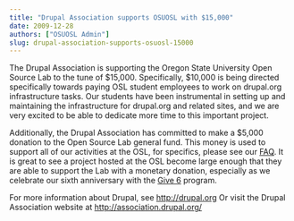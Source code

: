 ```yaml
---
title: "Drupal Association supports OSUOSL with $15,000"
date: 2009-12-28
authors: ["OSUOSL Admin"]
slug: drupal-association-supports-osuosl-15000
---
```


The Drupal Association is supporting the Oregon State University Open Source Lab to the tune of $15,000. Specifically,
$10,000 is being directed specifically towards paying OSL student employees to work on drupal.org infrastructure tasks.
Our students have been instrumental in setting up and maintaining the infrastructure for drupal.org and related sites,
and we are very excited to be able to dedicate more time to this important project.

Additionally, the Drupal Association has committed to make a $5,000 donation to the Open Source Lab general fund. This
money is used to support all of our activities at the OSL, for specifics, please see our [FAQ](/faq). It is great to see
a project hosted at the OSL become large enough that they are able to support the Lab with a monetary donation,
especially as we celebrate our sixth anniversary with the [Give 6](/donate/buildthefuture) program.

For more information about Drupal, see <http://drupal.org> Or visit the Drupal Association website at
<http://association.drupal.org/>
